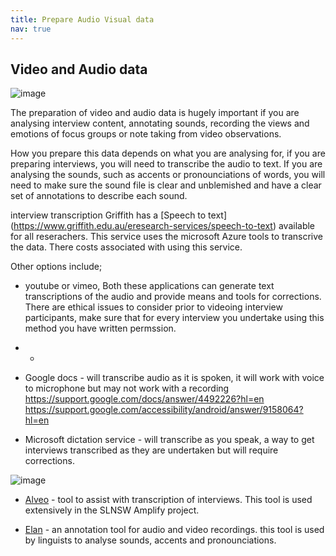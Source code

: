 ```yaml
---
title: Prepare Audio Visual data
nav: true
---
```

## Video and Audio data 
![image](https://user-images.githubusercontent.com/42364968/169417549-371d6781-7efd-4f03-b2a3-49c30f46de34.png)


The preparation of video and audio data is hugely important if you are analysing interview content, annotating sounds, recording the views and emotions of focus groups or note taking from video observations. 
 
How you prepare this data depends on what you are analysing for, if you are preparing interviews, you will need to transcribe the audio to text. 
If you are analysing the sounds, such as accents or pronounciations of words, you will need to make sure the sound file is clear and unblemished and have a clear set of annotations to describe each sound. 

interview transcription
Griffith has a [Speech to text] (https://www.griffith.edu.au/eresearch-services/speech-to-text) available for all reserachers. This service uses the microsoft Azure tools to transcrive the data. There costs associated with using this service.

Other options include;
- youtube or vimeo, Both these applications can generate text transcriptions of the audio and provide means and tools for corrections. There are ethical issues to consider prior to videoing interview participants, make sure that for every interview you undertake using this method you have written permssion.
- - 
- Google docs  - will transcribe audio as it is spoken, it will work with voice to microphone but may not work with a recording https://support.google.com/docs/answer/4492226?hl=en https://support.google.com/accessibility/android/answer/9158064?hl=en
 
- Microsoft dictation service - will transcribe as you speak, a way to get interviews transcribed as they are undertaken but will require corrections. 
 
 ![image](https://user-images.githubusercontent.com/42364968/169206648-cfb1cb5c-2cec-46e5-8a55-9ddc48342c09.png)
- [Alveo](https://www.alveo.edu.au/) - tool to assist with transcription of interviews. This tool is used extensively in the SLNSW Amplify project.


- [Elan](https://archive.mpi.nl/tla/elan) - an annotation tool for audio and video recordings. this tool is used by linguists to analyse sounds, accents and pronounciations. 



